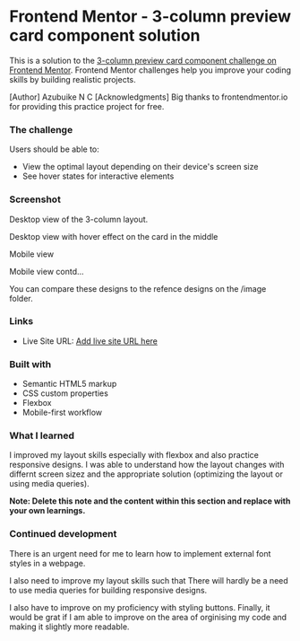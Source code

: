 # Frontend Mentor - 3-column preview card component solution

This is a solution to the [3-column preview card component challenge on Frontend Mentor](https://www.frontendmentor.io/challenges/3column-preview-card-component-pH92eAR2-). Frontend Mentor challenges help you improve your coding skills by building realistic projects.

[Author]
	Azubuike N C
[Acknowledgments]
	Big thanks to frontendmentor.io for providing this 	practice project for free.

### The challenge

Users should be able to:

- View the optimal layout depending on their device's screen size
- See hover states for interactive elements

### Screenshot

 
 

Desktop view of the 3-column layout.

 
 

Desktop view with hover effect on the card in the middle

 
 

Mobile view

 
 

Mobile view contd...

You can compare these designs to the refence designs on the /image folder.


### Links 

- Live Site URL: [Add live site URL here](https://drzubby.github.io/3-column-card-layout-practice/)

### Built with

- Semantic HTML5 markup
- CSS custom properties
- Flexbox
- Mobile-first workflow

### What I learned

I improved my layout skills especially with flexbox and 	also practice responsive designs. I was able to understand 	how the layout changes with differnt screen sizez and the appropriate solution (optimizing the layout or using media queries).


**Note: Delete this note and the content within this section and replace with your own learnings.**

### Continued development

There is an urgent need for me to learn how to implement external font styles in a webpage.

I also need to improve my layout skills such that There will hardly be a need to use media queries for building responsive designs.

I also have to improve on my proficiency with styling buttons.
Finally, it would be grat if I am able to improve on the area of orginising my code and making it slightly more readable.

